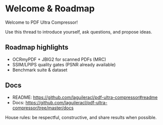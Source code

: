 # Welcome & Roadmap

Welcome to PDF Ultra Compressor!

Use this thread to introduce yourself, ask questions, and propose ideas.

## Roadmap highlights
- OCRmyPDF + JBIG2 for scanned PDFs (MRC)
- SSIM/LPIPS quality gates (PSNR already available)
- Benchmark suite & dataset

## Docs
- README: https://github.com/laguileracl/pdf-ultra-compressor#readme
- Docs: https://github.com/laguileracl/pdf-ultra-compressor/tree/master/docs

House rules: be respectful, constructive, and share results when possible.
